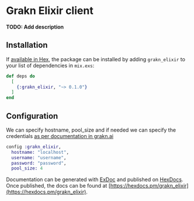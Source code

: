 # Grakn Elixir client

**TODO: Add description**

## Installation

If [available in Hex](https://hex.pm/docs/publish), the package can be installed
by adding `grakn_elixir` to your list of dependencies in `mix.exs`:

```elixir
def deps do
  [
    {:grakn_elixir, "~> 0.1.0"}
  ]
end
```

## Configuration

We can specify hostname, pool_size and if needed we can specify the credentials [as per documentation in grakn.ai](http://dev.grakn.ai/docs/management/users#managing-users-kgms-only)

```elixir
config :grakn_elixir,
  hostname: "localhost",
  username: "username",
  password: "password",
  pool_size: 4
```


Documentation can be generated with [ExDoc](https://github.com/elixir-lang/ex_doc)
and published on [HexDocs](https://hexdocs.pm). Once published, the docs can
be found at [https://hexdocs.pm/grakn_elixir](https://hexdocs.pm/grakn_elixir).

